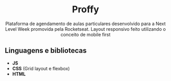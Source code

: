 <h1 align="center">
Proffy</h1>
 
<p align="center">Plataforma de agendamento de aulas particulares desenvolvido para a Next Level Week promovida pela Rocketseat. Layout responsivo feito utilizando o conceito de mobile first</p> 

## Linguagens e bibliotecas

- **JS**  
- **CSS** (Grid layout e flexbox)  
-  **HTML**


